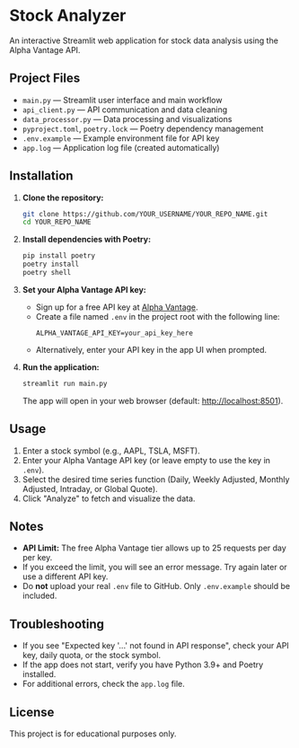 
# Stock Analyzer

An interactive Streamlit web application for stock data analysis using the Alpha Vantage API.

## Project Files

- `main.py` — Streamlit user interface and main workflow
- `api_client.py` — API communication and data cleaning
- `data_processor.py` — Data processing and visualizations
- `pyproject.toml`, `poetry.lock` — Poetry dependency management
- `.env.example` — Example environment file for API key
- `app.log` — Application log file (created automatically)

## Installation

1. **Clone the repository:**
    ```bash
    git clone https://github.com/YOUR_USERNAME/YOUR_REPO_NAME.git
    cd YOUR_REPO_NAME
    ```

2. **Install dependencies with Poetry:**
    ```bash
    pip install poetry
    poetry install
    poetry shell
    ```

3. **Set your Alpha Vantage API key:**
    - Sign up for a free API key at [Alpha Vantage](https://www.alphavantage.co/support/#api-key).
    - Create a file named `.env` in the project root with the following line:
      ```
      ALPHA_VANTAGE_API_KEY=your_api_key_here
      ```
    - Alternatively, enter your API key in the app UI when prompted.

4. **Run the application:**
    ```bash
    streamlit run main.py
    ```
    The app will open in your web browser (default: [http://localhost:8501](http://localhost:8501)).

## Usage

1. Enter a stock symbol (e.g., AAPL, TSLA, MSFT).
2. Enter your Alpha Vantage API key (or leave empty to use the key in `.env`).
3. Select the desired time series function (Daily, Weekly Adjusted, Monthly Adjusted, Intraday, or Global Quote).
4. Click "Analyze" to fetch and visualize the data.

## Notes

- **API Limit:** The free Alpha Vantage tier allows up to 25 requests per day per key.
- If you exceed the limit, you will see an error message. Try again later or use a different API key.
- Do **not** upload your real `.env` file to GitHub. Only `.env.example` should be included.

## Troubleshooting

- If you see "Expected key '...' not found in API response", check your API key, daily quota, or the stock symbol.
- If the app does not start, verify you have Python 3.9+ and Poetry installed.
- For additional errors, check the `app.log` file.

## License

This project is for educational purposes only.

